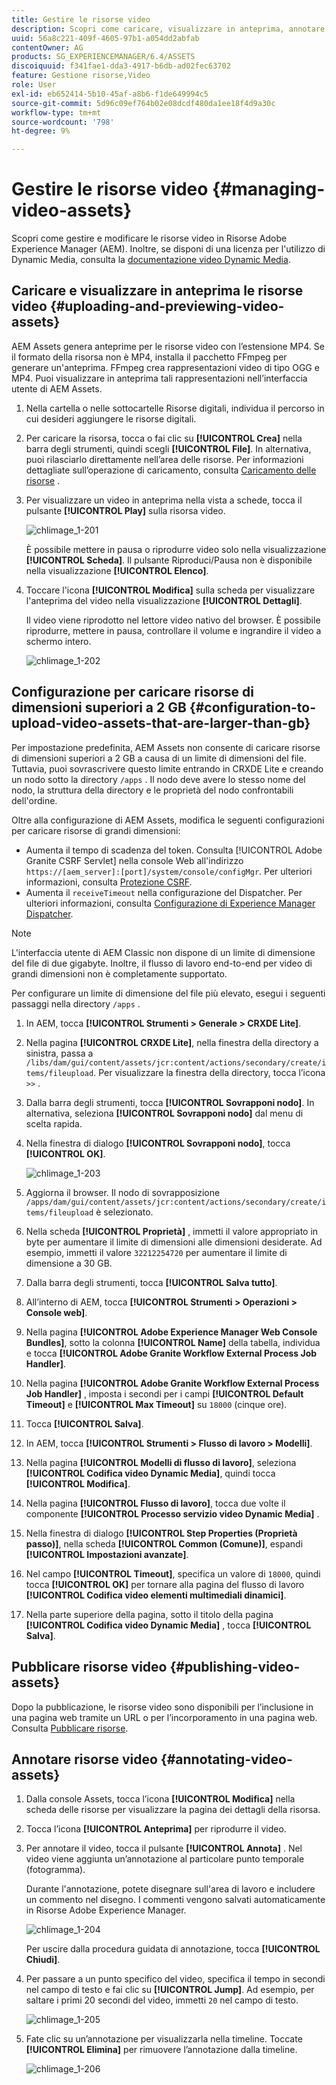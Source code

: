 ```yaml
---
title: Gestire le risorse video
description: Scopri come caricare, visualizzare in anteprima, annotare e pubblicare risorse video.
uuid: 56a8c221-409f-4605-97b1-a054dd2abfab
contentOwner: AG
products: SG_EXPERIENCEMANAGER/6.4/ASSETS
discoiquuid: f341fae1-dda3-4917-b6db-ad02fec63702
feature: Gestione risorse,Video
role: User
exl-id: eb652414-5b10-45af-a8b6-f1de649994c5
source-git-commit: 5d96c09ef764b02e08dcdf480da1ee18f4d9a30c
workflow-type: tm+mt
source-wordcount: '798'
ht-degree: 9%

---
```


# Gestire le risorse video {#managing-video-assets}

Scopri come gestire e modificare le risorse video in Risorse Adobe Experience Manager (AEM). Inoltre, se disponi di una licenza per l&#39;utilizzo di Dynamic Media, consulta la [documentazione video Dynamic Media](video.md).

## Caricare e visualizzare in anteprima le risorse video {#uploading-and-previewing-video-assets}

AEM Assets genera anteprime per le risorse video con l’estensione MP4. Se il formato della risorsa non è MP4, installa il pacchetto FFmpeg per generare un&#39;anteprima. FFmpeg crea rappresentazioni video di tipo OGG e MP4. Puoi visualizzare in anteprima tali rappresentazioni nell’interfaccia utente di AEM Assets.

1. Nella cartella o nelle sottocartelle Risorse digitali, individua il percorso in cui desideri aggiungere le risorse digitali.
1. Per caricare la risorsa, tocca o fai clic su **[!UICONTROL Crea]** nella barra degli strumenti, quindi scegli **[!UICONTROL File]**. In alternativa, puoi rilasciarlo direttamente nell’area delle risorse. Per informazioni dettagliate sull’operazione di caricamento, consulta [Caricamento delle risorse](managing-assets-touch-ui.md#uploading-assets) .
1. Per visualizzare un video in anteprima nella vista a schede, tocca il pulsante **[!UICONTROL Play]** sulla risorsa video.

   ![chlimage_1-201](assets/chlimage_1-201.png)

   È possibile mettere in pausa o riprodurre video solo nella visualizzazione **[!UICONTROL Scheda]**. Il pulsante Riproduci/Pausa non è disponibile nella visualizzazione **[!UICONTROL Elenco]**.

1. Toccare l&#39;icona **[!UICONTROL Modifica]** sulla scheda per visualizzare l&#39;anteprima del video nella visualizzazione **[!UICONTROL Dettagli]**.

   Il video viene riprodotto nel lettore video nativo del browser. È possibile riprodurre, mettere in pausa, controllare il volume e ingrandire il video a schermo intero.

   ![chlimage_1-202](assets/chlimage_1-202.png)

## Configurazione per caricare risorse di dimensioni superiori a 2 GB {#configuration-to-upload-video-assets-that-are-larger-than-gb}

Per impostazione predefinita, AEM Assets non consente di caricare risorse di dimensioni superiori a 2 GB a causa di un limite di dimensioni del file. Tuttavia, puoi sovrascrivere questo limite entrando in CRXDE Lite e creando un nodo sotto la directory `/apps` . Il nodo deve avere lo stesso nome del nodo, la struttura della directory e le proprietà del nodo confrontabili dell&#39;ordine.

Oltre alla configurazione di AEM Assets, modifica le seguenti configurazioni per caricare risorse di grandi dimensioni:

* Aumenta il tempo di scadenza del token. Consulta [!UICONTROL Adobe Granite CSRF Servlet] nella console Web all&#39;indirizzo `https://[aem_server]:[port]/system/console/configMgr`. Per ulteriori informazioni, consulta [Protezione CSRF](/help/sites-developing/csrf-protection.md).
* Aumenta il `receiveTimeout` nella configurazione del Dispatcher. Per ulteriori informazioni, consulta [Configurazione di Experience Manager Dispatcher](https://docs.adobe.com/content/help/en/experience-manager-dispatcher/using/configuring/dispatcher-configuration.html#renders-options).

>[!NOTE]
>
>L&#39;interfaccia utente di AEM Classic non dispone di un limite di dimensione del file di due gigabyte. Inoltre, il flusso di lavoro end-to-end per video di grandi dimensioni non è completamente supportato.

Per configurare un limite di dimensione del file più elevato, esegui i seguenti passaggi nella directory `/apps` .

1. In AEM, tocca **[!UICONTROL Strumenti > Generale > CRXDE Lite]**.
1. Nella pagina **[!UICONTROL CRXDE Lite]**, nella finestra della directory a sinistra, passa a `/libs/dam/gui/content/assets/jcr:content/actions/secondary/create/items/fileupload`. Per visualizzare la finestra della directory, tocca l’icona `>>` .
1. Dalla barra degli strumenti, tocca **[!UICONTROL Sovrapponi nodo]**. In alternativa, seleziona **[!UICONTROL Sovrapponi nodo]** dal menu di scelta rapida.
1. Nella finestra di dialogo **[!UICONTROL Sovrapponi nodo]**, tocca **[!UICONTROL OK]**.

   ![chlimage_1-203](assets/chlimage_1-203.png)

1. Aggiorna il browser. Il nodo di sovrapposizione `/apps/dam/gui/content/assets/jcr:content/actions/secondary/create/items/fileupload` è selezionato.
1. Nella scheda **[!UICONTROL Proprietà]** , immetti il valore appropriato in byte per aumentare il limite di dimensioni alle dimensioni desiderate. Ad esempio, immetti il valore `32212254720` per aumentare il limite di dimensione a 30 GB.

1. Dalla barra degli strumenti, tocca **[!UICONTROL Salva tutto]**.
1. All’interno di AEM, tocca **[!UICONTROL Strumenti > Operazioni > Console web]**.
1. Nella pagina **[!UICONTROL Adobe Experience Manager Web Console Bundles]**, sotto la colonna **[!UICONTROL Name]** della tabella, individua e tocca **[!UICONTROL Adobe Granite Workflow External Process Job Handler]**.
1. Nella pagina **[!UICONTROL Adobe Granite Workflow External Process Job Handler]** , imposta i secondi per i campi **[!UICONTROL Default Timeout]** e **[!UICONTROL Max Timeout]** su `18000` (cinque ore).
1. Tocca **[!UICONTROL Salva]**.
1. In AEM, tocca **[!UICONTROL Strumenti > Flusso di lavoro > Modelli]**.
1. Nella pagina **[!UICONTROL Modelli di flusso di lavoro]**, seleziona **[!UICONTROL Codifica video Dynamic Media]**, quindi tocca **[!UICONTROL Modifica]**.
1. Nella pagina **[!UICONTROL Flusso di lavoro]**, tocca due volte il componente **[!UICONTROL Processo servizio video Dynamic Media]** .
1. Nella finestra di dialogo **[!UICONTROL Step Properties (Proprietà passo)]**, nella scheda **[!UICONTROL Common (Comune)]**, espandi **[!UICONTROL Impostazioni avanzate]**.
1. Nel campo **[!UICONTROL Timeout]**, specifica un valore di `18000`, quindi tocca **[!UICONTROL OK]** per tornare alla pagina del flusso di lavoro **[!UICONTROL Codifica video elementi multimediali dinamici]**.
1. Nella parte superiore della pagina, sotto il titolo della pagina **[!UICONTROL Codifica video Dynamic Media]** , tocca **[!UICONTROL Salva]**.

## Pubblicare risorse video {#publishing-video-assets}

Dopo la pubblicazione, le risorse video sono disponibili per l’inclusione in una pagina web tramite un URL o per l’incorporamento in una pagina web. Consulta [Pubblicare risorse](publishing-dynamicmedia-assets.md).

## Annotare risorse video {#annotating-video-assets}

1. Dalla console Assets, tocca l’icona **[!UICONTROL Modifica]** nella scheda delle risorse per visualizzare la pagina dei dettagli della risorsa.
1. Tocca l’icona **[!UICONTROL Anteprima]** per riprodurre il video.
1. Per annotare il video, tocca il pulsante **[!UICONTROL Annota]** . Nel video viene aggiunta un’annotazione al particolare punto temporale (fotogramma).

   Durante l&#39;annotazione, potete disegnare sull&#39;area di lavoro e includere un commento nel disegno. I commenti vengono salvati automaticamente in Risorse Adobe Experience Manager.

   ![chlimage_1-204](assets/chlimage_1-204.png)

   Per uscire dalla procedura guidata di annotazione, tocca **[!UICONTROL Chiudi]**.

1. Per passare a un punto specifico del video, specifica il tempo in secondi nel campo di testo e fai clic su **[!UICONTROL Jump]**. Ad esempio, per saltare i primi 20 secondi del video, immetti `20` nel campo di testo.

   ![chlimage_1-205](assets/chlimage_1-205.png)

1. Fate clic su un’annotazione per visualizzarla nella timeline. Toccate **[!UICONTROL Elimina]** per rimuovere l’annotazione dalla timeline.

   ![chlimage_1-206](assets/chlimage_1-206.png)
